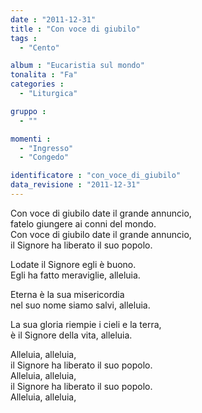 ```yaml
---
date : "2011-12-31"
title : "Con voce di giubilo"
tags : 
  - "Cento"

album : "Eucaristia sul mondo"
tonalita : "Fa"
categories : 
  - "Liturgica"

gruppo : 
  - ""

momenti : 
  - "Ingresso"
  - "Congedo"

identificatore : "con_voce_di_giubilo"
data_revisione : "2011-12-31"
---
```

  
  
  
  
  
  
  
  
  
Con voce di giubilo date il grande annuncio,  
fatelo giungere ai conni del mondo.  
Con voce di giubilo date il grande annuncio,  
il Signore ha liberato il suo popolo.  
  
  
  
Lodate il Signore egli è buono.  
Egli ha fatto meraviglie, alleluia.     
  
  
  
  
Eterna è la sua misericordia  
nel suo nome siamo salvi, alleluia.  
  
  
  
  
La sua gloria riempie i cieli e la terra,  
è il Signore della vita, alleluia.  
  
  
  
Alleluia, alleluia,  
il Signore ha liberato il suo popolo.   
Alleluia, alleluia,  
il Signore ha liberato il suo popolo.   
Alleluia, alleluia,  
  
  
  
